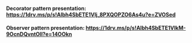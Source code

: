 #### Decorator pattern presentation: https://1drv.ms/p/s!Albh4SbETE1Vlj_8PXQOPZO6As4u?e=ZVOSed
#### Observer pattern presentation: https://1drv.ms/p/s!Albh4SbETE1VlkM-9OcnDQvntOll?e=14OOkn
